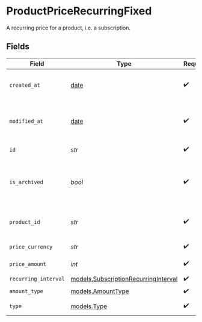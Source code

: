 # ProductPriceRecurringFixed

A recurring price for a product, i.e. a subscription.


## Fields

| Field                                                                              | Type                                                                               | Required                                                                           | Description                                                                        |
| ---------------------------------------------------------------------------------- | ---------------------------------------------------------------------------------- | ---------------------------------------------------------------------------------- | ---------------------------------------------------------------------------------- |
| `created_at`                                                                       | [date](https://docs.python.org/3/library/datetime.html#date-objects)               | :heavy_check_mark:                                                                 | Creation timestamp of the object.                                                  |
| `modified_at`                                                                      | [date](https://docs.python.org/3/library/datetime.html#date-objects)               | :heavy_check_mark:                                                                 | Last modification timestamp of the object.                                         |
| `id`                                                                               | *str*                                                                              | :heavy_check_mark:                                                                 | The ID of the price.                                                               |
| `is_archived`                                                                      | *bool*                                                                             | :heavy_check_mark:                                                                 | Whether the price is archived and no longer available.                             |
| `product_id`                                                                       | *str*                                                                              | :heavy_check_mark:                                                                 | The ID of the product owning the price.                                            |
| `price_currency`                                                                   | *str*                                                                              | :heavy_check_mark:                                                                 | The currency.                                                                      |
| `price_amount`                                                                     | *int*                                                                              | :heavy_check_mark:                                                                 | The price in cents.                                                                |
| `recurring_interval`                                                               | [models.SubscriptionRecurringInterval](../models/subscriptionrecurringinterval.md) | :heavy_check_mark:                                                                 | N/A                                                                                |
| `amount_type`                                                                      | [models.AmountType](../models/amounttype.md)                                       | :heavy_check_mark:                                                                 | N/A                                                                                |
| `type`                                                                             | [models.Type](../models/type.md)                                                   | :heavy_check_mark:                                                                 | The type of the price.                                                             |